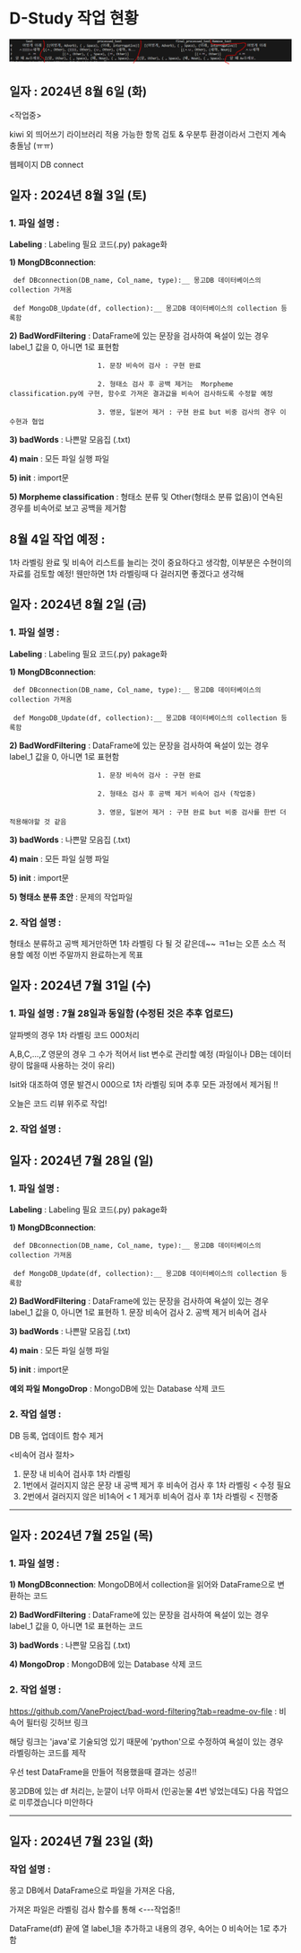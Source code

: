 # D-Study 작업 현황

![Test Image](test_Image.png)

## 일자 : 2024년 8월 6일 (화)
<작업중>

kiwi 외 띄어쓰기 라이브러리 적용 가능한 항목 검토 & 우분투 환경이라서 그런지 계속 충돌남 (ㅠㅠ) 

웹페이지 DB connect

## 일자 : 2024년 8월 3일 (토)
### 1. 파일 설명 :

__Labeling__ : Labeling 필요 코드(.py) pakage화 

__1) MongDBconnection__: 

     def DBconnection(DB_name, Col_name, type):__ 몽고DB 데이터베이스의 collection 가져옴

     def MongoDB_Update(df, collection):__ 몽고DB 데이터베이스의 collection 등록함

__2) BadWordFiltering__ : DataFrame에 있는 문장을 검사하여 욕설이 있는 경우 label_1 값을 0, 아니면 1로 표현함

                          1. 문장 비속어 검사 : 구현 완료 

                          2. 형태소 검사 후 공백 제거는  Morpheme classification.py에 구현, 함수로 가져온 결과값을 비속어 검사하도록 수정할 예정 

                          3. 영문, 일본어 제거 : 구현 완료 but 비중 검사의 경우 이수현과 협업 

__3) badWords__ : 나쁜말 모음집 (.txt)  

__4) main__ : 모든 파일 실행 파일

__5) init__ : import문

__5) Morpheme classification__ : 형태소 분류 및 Other(형태소 분류 없음)이 연속된 경우를 비속어로 보고 공백을 제거함



## 8월 4일 작업 예정 :
 1차 라벨링 완료 및 비속어 리스트를 늘리는 것이 중요하다고 생각함, 이부분은 수현이의 자료를 검토할 예정! 웬만하면 1차 라벨링때 다 걸러지면 좋겠다고 생각해 

## 일자 : 2024년 8월 2일 (금)
### 1. 파일 설명 :

__Labeling__ : Labeling 필요 코드(.py) pakage화 

__1) MongDBconnection__: 

     def DBconnection(DB_name, Col_name, type):__ 몽고DB 데이터베이스의 collection 가져옴

     def MongoDB_Update(df, collection):__ 몽고DB 데이터베이스의 collection 등록함

__2) BadWordFiltering__ : DataFrame에 있는 문장을 검사하여 욕설이 있는 경우 label_1 값을 0, 아니면 1로 표현함

                          1. 문장 비속어 검사 : 구현 완료 

                          2. 형태소 검사 후 공백 제거 비속어 검사 (작업중) 

                          3. 영문, 일본어 제거 : 구현 완료 but 비중 검사를 한번 더 적용해야할 것 같음 

__3) badWords__ : 나쁜말 모음집 (.txt)  

__4) main__ : 모든 파일 실행 파일

__5) init__ : import문

__5) 형태소 분류 초안__ : 문제의 작업파일

### 2. 작업 설명 :
형태소 분류하고 공백 제거만하면 1차 라벨링 다 될 것 같은데~~ 
ㅋ1ㅂ는 오픈 소스 적용할 예정
이번 주말까지 완료하는게 목표 


## 일자 : 2024년 7월 31일 (수)
### 1. 파일 설명 : 7월 28일과 동일함 (수정된 것은 추후 업로드)

알파벳의 경우 1차 라벨링 코드 000처리

A,B,C,...,Z 영문의 경우 그 수가 적어서 list 변수로 관리할 예정 (파일이나 DB는 데이터량이 많을때 사용하는 것이 유리)

lsit와 대조하여 영문 발견시 000으로 1차 라벨링 되며 추후 모든 과정에서 제거됨 !!


오늘은 코드 리뷰 위주로 작업! 

### 2. 작업 설명 :   

## 일자 : 2024년 7월 28일 (일)

### 1. 파일 설명 :

__Labeling__ : Labeling 필요 코드(.py) pakage화 

__1) MongDBconnection__: 

     def DBconnection(DB_name, Col_name, type):__ 몽고DB 데이터베이스의 collection 가져옴

     def MongoDB_Update(df, collection):__ 몽고DB 데이터베이스의 collection 등록함

__2) BadWordFiltering__ : DataFrame에 있는 문장을 검사하여 욕설이 있는 경우 label_1 값을 0, 아니면 1로 표현하
                          1. 문장 비속어 검사 2. 공백 제거 비속어 검사

__3) badWords__ : 나쁜말 모음집 (.txt)  

__4) main__ : 모든 파일 실행 파일

__5) init__ : import문


__예외 파일__
__MongoDrop__ :  MongoDB에 있는 Database 삭제 코드  


### 2. 작업 설명 :   

DB 등록, 업데이트 함수 제거

<비속어 검사 절차>
1. 문장 내 비속어 검사후 1차 라벨링 
2. 1번에서 걸러지지 않은 문장 내 공백 제거 후 비속어 검사 후 1차 라벨링 < 수정 필요
3. 2번에서 걸러지지 않은 비1속어 < 1 제거후 비속어 검사 후 1차 라벨링 < 진행중

---


## 일자 : 2024년 7월 25일 (목)

### 1. 파일 설명 :

__1) MongDBconnection__: MongoDB에서 collection을 읽어와 DataFrame으로 변환하는 코드  

__2) BadWordFiltering__ : DataFrame에 있는 문장을 검사하여 욕설이 있는 경우 label_1 값을 0, 아니면 1로 표현하는 코드  

__3) badWords__ : 나쁜말 모음집 (.txt)  

__4) MongoDrop__ :  MongoDB에 있는 Database 삭제 코드  


### 2. 작업 설명 :   

https://github.com/VaneProject/bad-word-filtering?tab=readme-ov-file : 비속어 필터링 깃허브 링크  

해당 링크는 'java'로 기술되엉 있기 때문에 'python'으로 수정하여 욕설이 있는 경우 라벨링하는 코드를 제작


우선 test DataFrame을 만들어 적용했을때 결과는 성공!!  

몽고DB에 있는 df 처리는, 눈깔이 너무 아파서 (인공눈물 4번 넣었는데도) 다음 작업으로 미루겠습니다 미안하다  


---

## 일자 : 2024년 7월 23일 (화)

### 작업 설명 : 
몽고 DB에서 DataFrame으로 파일을 가져온 다음,  

가져온 파일은 라벨링 검사 함수를 통해 <---작업중!!  

DataFrame(df) 끝에 열 label_1을 추가하고 내용의 경우, 속어는 0 비속어는 1로 추가함



